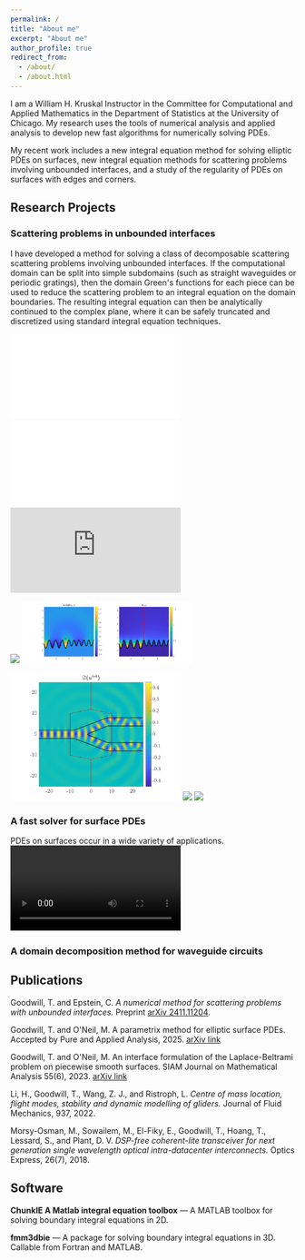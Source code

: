 ```yaml
---
permalink: /
title: "About me"
excerpt: "About me"
author_profile: true
redirect_from: 
  - /about/
  - /about.html
---
```


I am a William H. Kruskal Instructor in the Committee for Computational and Applied Mathematics in the Department of Statistics at the University of Chicago. My research uses the tools of numerical analysis and applied analysis to develop new fast algorithms for numerically solving PDEs. 

My recent work includes a new integral equation method for solving elliptic PDEs on surfaces, new integral equation methods for scattering problems involving unbounded interfaces, and a study of the regularity of PDEs on surfaces with edges and corners.



## Research Projects


### Scattering problems in unbounded interfaces
I have developed a method for solving a class of decomposable scattering scattering problems involving unbounded interfaces. If the computational domain can be split into simple subdomains (such as straight waveguides or periodic gratings), then the domain Green's functions for each piece can be used to reduce the scattering problem to an integral equation on the domain boundaries. The resulting integral equation can then be analytically continued to the complex plane, where it can be safely truncated and discretized using standard integral equation techniques.

![Waveguide splitters](../images/egg_soln.pdf) ![Matched gratings](Matched_q_per.pdf) ![Matched gratings](https://github.com/user-attachments/files/18774619/Matched_q_per.pdf)

<img src="https://www.github.com/user-attachments/files/18774619/Matched_q_per.pdf" width="200"/> <img src="Matched_q_per.pdf" width="300"/>

<img src="../images/egg_soln.pdf" width="300"/> <img src="https://tristangdwl.github.io/images/profile_2.jpg" width="300"/>
 <img src="https://tristangdwl.github.io/images/egg_soln.pdf" width="300"/>



### A fast solver for surface PDEs
PDEs on surfaces occur in a wide variety of applications.    
![Surface Ginzburg-Landau equation](../images/surface_GL.mp4)

### A domain decomposition method for waveguide circuits

## Publications
Goodwill, T. and Epstein, C. *A numerical method for scattering problems with unbounded interfaces.* Preprint [arXiv 2411.11204](https://arxiv.org/pdf/2411.11204).

Goodwill, T. and O'Neil, M. A parametrix method for elliptic surface PDEs. Accepted by Pure and Applied Analysis, 2025. [arXiv link](https://arxiv.org/pdf/2401.12501)

Goodwill, T. and O'Neil, M. An interface formulation of the Laplace-Beltrami problem on piecewise smooth surfaces. SIAM Journal on Mathematical Analysis 55(6), 2023. [arXiv link](https://arxiv.org/pdf/2108.08959)

Li, H., Goodwill, T., Wang, Z. J., and Ristroph, L. *Centre of mass location, flight modes, stability and dynamic modelling of gliders.* Journal of Fluid Mechanics, 937, 2022.

Morsy-Osman, M., Sowailem, M., El-Fiky, E., Goodwill, T., Hoang, T., Lessard, S., and Plant, D. V. *DSP-free coherent-lite transceiver for next generation single wavelength optical intra-datacenter interconnects.* Optics Express, 26(7), 2018.


## Software
**ChunkIE A Matlab integral equation toolbox** &mdash; A MATLAB toolbox for solving boundary integral equations in 2D.

**fmm3dbie** &mdash; A package for solving boundary integral equations in 3D. Callable from Fortran and MATLAB.
